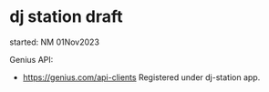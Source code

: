 # dj station draft
started: NM 01Nov2023

Genius API:
- https://genius.com/api-clients
Registered under dj-station app.